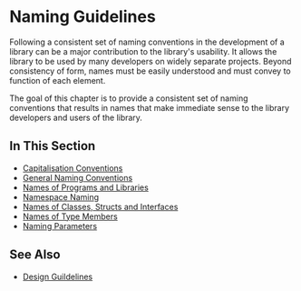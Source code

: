 # Naming Guidelines

Following a consistent set of naming conventions in the development of a library can be a major contribution to the
library's usability. It allows the library to be used by many developers on widely separate projects. Beyond consistency
 of form, names must be easily understood and must convey to function of each element.

The goal of this chapter is to provide a consistent set of naming conventions that results in names that make immediate
sense to the library developers and users of the library.

## In This Section
* [Capitalisation Conventions](capitalisation_conventions.md)
* [General Naming Conventions](general_naming_conventions.md)
* [Names of Programs and Libraries](names_of_programs_and_libraries.md)
* [Namespace Naming](namespace_naming.md)
* [Names of Classes, Structs and Interfaces](names_of_classes_structs_and_interfaces.md)
* [Names of Type Members](names_of_type_members.md)
* [Naming Parameters](naming_parameters.md)

## See Also
* [Design Guildelines](design_guidelines.md)